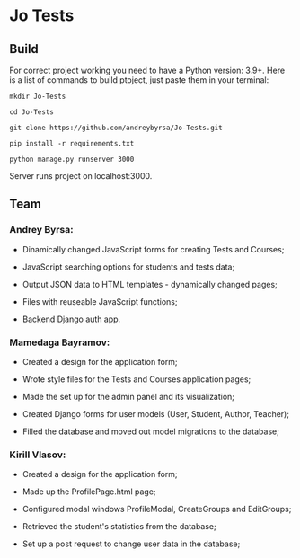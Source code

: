 # Jo Tests

## **Build**

For correct project working you need to have a Python version: 3.9+. Here is a list of commands to build ptoject, just paste them in your terminal:

```
mkdir Jo-Tests

cd Jo-Tests
```

```
git clone https://github.com/andreybyrsa/Jo-Tests.git
```

```
pip install -r requirements.txt

python manage.py runserver 3000
```
Server runs project on localhost:3000.

## **Team**

### Andrey Byrsa: 
- Dinamically changed JavaScript forms for creating Tests and Courses;

- JavaScript searching options for students and tests data;

- Output JSON data to HTML templates - dynamically changed pages;

- Files with reuseable JavaScript functions; 

- Backend Django auth app.

### Mamedaga Bayramov:
- Created a design for the application form;

- Wrote style files for the Tests and Courses application pages;

- Made the set up for the admin panel and its visualization;

- Created Django forms for user models (User, Student, Author, Teacher);

- Filled the database and moved out model migrations to the database;

### Kirill Vlasov:
- Created a design for the application form;

- Made up the ProfilePage.html page;

- Configured modal windows ProfileModal, CreateGroups and EditGroups;

- Retrieved the student's statistics from the database;

- Set up a post request to change user data in the database;